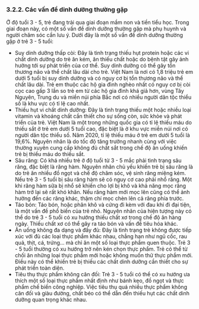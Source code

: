 ### 3.2.2. Các vấn đề dinh dưỡng thường gặp
Ở độ tuổi 3 - 5, trẻ đang trải qua giai đoạn mầm non và tiền tiểu học. Trong giai đoạn này, có một số vấn đề dinh dưỡng thường gặp mà phụ huynh và người chăm sóc cần lưu ý. Dưới đây là một số vấn đề dinh dưỡng thường gặp ở trẻ 3 - 5 tuổi:
- Suy dinh dưỡng thấp còi: Đây là tình trạng thiếu hụt protein hoặc các vi chất dinh dưỡng do trẻ ăn kém, ăn thiếu chất hoặc do bệnh tật gây ảnh hưởng tới sự phát triển của cơ thể. Suy dinh dưỡng có thể gây tổn thương não và thể chất lâu dài cho trẻ. Việt Nam là nơi có 1,8 triệu trẻ em dưới 5 tuổi bị suy dinh dưỡng và có nguy cơ bị tổn thương não và thể chất lâu dài. Trẻ em thuộc các hộ gia đình nghèo nhất có nguy cơ bị còi cọc cao gấp 3 lần so trẻ em từ các hộ gia đình khá giả hơn, vùng Tây Nguyên, Trung du và miền núi phía Bắc nơi có nhiều người dân tộc thiểu số là khu vực có tỉ lệ cao nhất.
- Thiếu hụt vi chất dinh dưỡng: Đây là tình trạng thiếu một hoặc nhiều loại vitamin và khoáng chất cần thiết cho sự sống còn, sức khỏe và phát triển của trẻ. Việt Nam là một trong những quốc gia có tỉ lệ thiếu máu do thiếu sắt ở trẻ em dưới 5 tuổi cao, đặc biệt là ở khu vực miền núi nơi có người dân tộc thiểu số. Năm 2020, tỉ lệ thiếu máu ở trẻ em dưới 5 tuổi là 19,6%. Nguyên nhân là do tốc độ tăng trưởng nhanh cùng với việc thường xuyên cung cấp không đủ chất sắt trong chế độ ăn uống khiến trẻ bị thiếu máu do thiếu sắt.
- Sâu răng: Có khá nhiều trẻ ở độ tuổi từ 3 - 5 mắc phải tình trạng sâu răng, đặc biệt là răng hàm. Nguyên nhân chủ yếu khiến trẻ bị sâu răng là do trẻ ăn nhiều đồ ngọt và chế độ chăm sóc, vệ sinh răng miệng kém. Nếu trẻ 3 - 5 tuổi bị sâu răng hàm sẽ có nguy cơ cao phải nhổ răng. Một khi răng hàm sữa bị nhổ sẽ khiến cho lợi bị khô và khả năng mọc răng hàm trở lại sẽ rất khó khăn. Nếu răng hàm mới mọc lên cũng có thể ảnh hưởng đến các răng khác, thậm chí mọc chèn lên cả răng phía trước.
- Táo bón: Táo bón, hoặc phân khô và cứng đi kèm với đau khi đi đại tiện, là một vấn đề phổ biến của trẻ nhỏ. Nguyên nhân của hiện tượng này có thể do trẻ 3 - 5 tuổi có xu hướng thiếu chất xơ trong chế độ ăn hàng ngày. Thiếu chất xơ có thể gây ra táo bón và vấn đề tiêu hóa khác.
- Ăn uống không đa dạng và đầy đủ: Đây là tình trạng trẻ không được tiếp xúc với đủ các loại thực phẩm khác nhau, chẳng hạn như ngũ cốc, rau quả, thịt, cá, trứng... mà chỉ ăn một số loại thực phẩm quen thuộc. Trẻ 3 - 5 tuổi thường có xu hướng trở nên kén chọn thực phẩm. Trẻ có thể từ chối ăn những loại thực phẩm mới hoặc không muốn thử thực phẩm mới. Điều này có thể khiến trẻ bị thiếu các chất dinh dưỡng cần thiết cho sự phát triển toàn diện.
- Tiêu thụ thực phẩm không cân đối: Trẻ 3 - 5 tuổi có thể có xu hướng ưa thích một số loại thực phẩm nhất định như bánh kẹo, đồ ngọt và thực phẩm chế biến công nghiệp. Việc tiêu thụ quá nhiều thực phẩm không cân đối và giàu đường, chất béo có thể dẫn đến thiếu hụt các chất dinh dưỡng quan trọng khác nhau. 